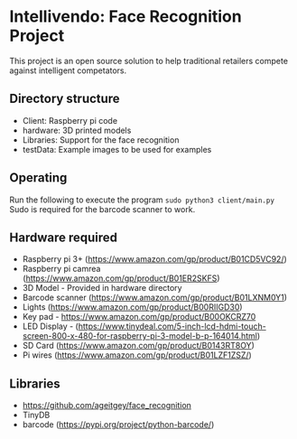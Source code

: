 # Intellivendo: Face Recognition Project
This project is an open source solution to help traditional retailers compete against intelligent competators. 

## Directory structure
- Client: Raspberry pi code
- hardware: 3D printed models
- Libraries: Support for the face recognition
- testData: Example images to be used for examples

## Operating
Run the following to execute the program
``` sudo python3 client/main.py ```
Sudo is required for the barcode scanner to work.

## Hardware required
- Raspberry pi 3+ (https://www.amazon.com/gp/product/B01CD5VC92/)
- Raspberry pi camrea (https://www.amazon.com/gp/product/B01ER2SKFS)
- 3D Model - Provided in hardware directory
- Barcode scanner (https://www.amazon.com/gp/product/B01LXNM0Y1)
- Lights (https://www.amazon.com/gp/product/B00RIIGD30)
- Key pad - https://www.amazon.com/gp/product/B00OKCRZ70
- LED Display - (https://www.tinydeal.com/5-inch-lcd-hdmi-touch-screen-800-x-480-for-raspberry-pi-3-model-b-p-164014.html)
- SD Card (https://www.amazon.com/gp/product/B0143RT8OY)
- Pi wires (https://www.amazon.com/gp/product/B01LZF1ZSZ/)

## Libraries
- https://github.com/ageitgey/face_recognition
- TinyDB
- barcode (https://pypi.org/project/python-barcode/)